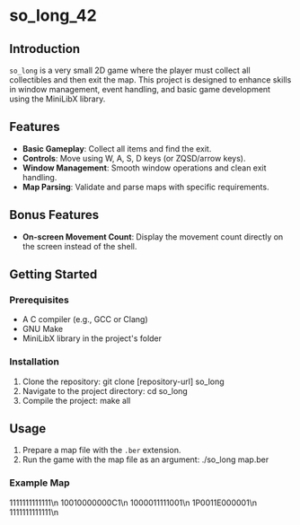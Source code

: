 # so_long_42

## Introduction

`so_long` is a very small 2D game where the player must collect all collectibles and then exit the map. This project is designed to enhance skills in window management, event handling, and basic game development using the MiniLibX library.

## Features

- **Basic Gameplay**: Collect all items and find the exit.
- **Controls**: Move using W, A, S, D keys (or ZQSD/arrow keys).
- **Window Management**: Smooth window operations and clean exit handling.
- **Map Parsing**: Validate and parse maps with specific requirements.

## Bonus Features

- **On-screen Movement Count**: Display the movement count directly on the screen instead of the shell.

## Getting Started

### Prerequisites

- A C compiler (e.g., GCC or Clang)
- GNU Make
- MiniLibX library in the project's folder

### Installation

1. Clone the repository:
    git clone [repository-url] so_long
2. Navigate to the project directory:
    cd so_long
3. Compile the project:
    make all

## Usage

1. Prepare a map file with the `.ber` extension.
2. Run the game with the map file as an argument:
    ./so_long map.ber

### Example Map

1111111111111\n
10010000000C1\n
1000011111001\n
1P0011E000001\n
1111111111111\n
